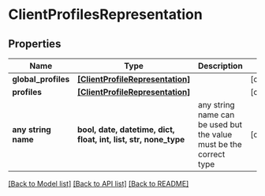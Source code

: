 # ClientProfilesRepresentation


## Properties
Name | Type | Description | Notes
------------ | ------------- | ------------- | -------------
**global_profiles** | [**[ClientProfileRepresentation]**](ClientProfileRepresentation.md) |  | [optional] 
**profiles** | [**[ClientProfileRepresentation]**](ClientProfileRepresentation.md) |  | [optional] 
**any string name** | **bool, date, datetime, dict, float, int, list, str, none_type** | any string name can be used but the value must be the correct type | [optional]

[[Back to Model list]](../README.md#documentation-for-models) [[Back to API list]](../README.md#documentation-for-api-endpoints) [[Back to README]](../README.md)


